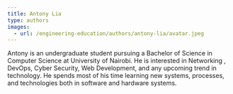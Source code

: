 ```yaml
---
title: Antony Lia
type: authors
images:
  - url: /engineering-education/authors/antony-lia/avatar.jpeg 
---
```

Antony is an undergraduate student pursuing a Bachelor of Science in Computer Science at University of Nairobi. He is interested in Networking , DevOps, Cyber Security, Web Development, and any upcoming trend in technology. He spends most of his time learning new systems, processes, and technologies both in software and hardware systems.